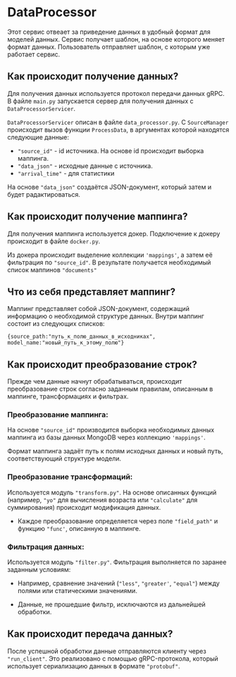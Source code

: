 # DataProcessor

Этот сервис отвеает за приведение данных в удобный формат для моделей данных. Сервис получает шаблон, на основе которого меняет формат данных. Пользователь отправляет шаблон, с которым уже работает сервис.

## Как происходит получение данных?

Для получения данных используется протокол передачи данных gRPC. В файле `main.py` запускается сервер для получения данных с `DataProcessorServicer`.

`DataProcessorServicer` описан в файле `data_processor.py`. С `SourceManager` происходит вызов функции `ProcessData`, в аргументах которой находятся следующие данные:

+ `"source_id"` - id источника. На основе id происходит выборка маппинга.
+ `"data_json"` - исходные данные с источника.
+ `"arrival_time"` - для статистики

На основе `"data_json"` создаётся JSON-документ, который затем и будет радактироваться.

## Как происходит получение маппинга?

Для получения маппинга используется докер. Подключение к докеру происходит в файле `docker.py`.

Из докера происходит выделение коллекции `'mappings'`, а затем её фильтрация по `"source_id"`. В результате получается необходимый список маппинов `"documents"`

## Что из себя представляет маппинг?

Маппинг представляет собой JSON-документ, содержащий информацию о необходимой структуре данных. Внутри маппинг состоит из следующих списков:

`{source_path:"путь_к_полю_данных_в_исходниках",  model_name:"новый_путь_к_этому_полю"}`

## Как происходит преобразование строк?

Прежде чем данные начнут обрабатываться, происходит преобразование строк согласно заданным правилам, описанным в маппинге, трансформациях и фильтрах.

### Преобразование маппинга:

На основе `"source_id"` производится выборка необходимых данных маппинга из базы данных MongoDB через коллекцию `'mappings'`.

Формат маппинга задаёт путь к полям исходных данных и новый путь, соответствующий структуре модели.

### Преобразование трансформаций:

Используется модуль `"transform.py"`. На основе описанных функций (например, `"yo"` для вычисления возраста или `"calculate"` для суммирования) происходит модификация данных.

+ Каждое преобразование определяется через поле `"field_path"` и функцию `"func'`, описанную в маппинге.

### Фильтрация данных:

Используется модуль `"filter.py"`. Фильтрация выполняется по заранее заданным условиям:

+ Например, сравнение значений (`"less"`, `"greater'`, `"equal"`) между полями или статическими значениями.

+ Данные, не прошедшие фильтр, исключаются из дальнейшей обработки.

## Как происходит передача данных?

После успешной обработки данные отправляются клиенту через `"run_client"`. Это реализовано с помощью gRPC-протокола, который использует сериализацию данных в формате `"protobuf"`.